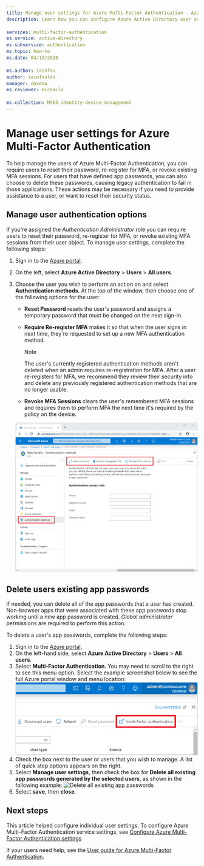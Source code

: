 ```yaml
---
title: Manage user settings for Azure Multi-Factor Authentication - Azure Active Directory
description: Learn how you can configure Azure Active Directory user settings for Azure Multi-Factor Authentication

services: multi-factor-authentication
ms.service: active-directory
ms.subservice: authentication
ms.topic: how-to
ms.date: 04/13/2020

ms.author: iainfou
author: iainfoulds
manager: daveba
ms.reviewer: michmcla

ms.collection: M365-identity-device-management
---
```

# Manage user settings for Azure Multi-Factor Authentication

To help manage the users of Azure Multi-Factor Authentication, you can require users to reset their password, re-register for MFA, or revoke existing MFA sessions. For users that have defined app passwords, you can also choose to delete these passwords, causing legacy authentication to fail in those applications. These actions may be necessary if you need to provide assistance to a user, or want to reset their security status.

## Manage user authentication options

If you're assigned the *Authentication Administrator* role you can require users to reset their password, re-register for MFA, or revoke existing MFA sessions from their user object. To manage user settings, complete the following steps:

1. Sign in to the [Azure portal](https://portal.azure.com).
1. On the left, select **Azure Active Directory** > **Users** > **All users**.
1. Choose the user you wish to perform an action on and select **Authentication methods**. At the top of the window, then choose one of the following options for the user:
   - **Reset Password** resets the user's password and assigns a temporary password that must be changed on the next sign-in.
   - **Require Re-register MFA** makes it so that when the user signs in next time, they're requested to set up a new MFA authentication method.
   
      > [!NOTE]
      > The user's currently registered authentication methods aren't deleted when an admin requires re-registration for MFA. After a user re-registers for MFA, we recommend they review their security info and delete any previously registered authentication methods that are no longer usable.
   
   - **Revoke MFA Sessions** clears the user's remembered MFA sessions and requires them to perform MFA the next time it's required by the policy on the device.

   ![Manage authentication methods from the Azure portal](./media/howto-mfa-userdevicesettings/manage-authentication-methods-in-azure.png)

## Delete users existing app passwords

If needed, you can delete all of the app passwords that a user has created. Non-browser apps that were associated with these app passwords stop working until a new app password is created. *Global administrator* permissions are required to perform this action.

To delete a user's app passwords, complete the following steps:

1. Sign in to the [Azure portal](https://portal.azure.com).
1. On the left-hand side, select **Azure Active Directory** > **Users** > **All users**.
1. Select **Multi-Factor Authentication**. You may need to scroll to the right to see this menu option. Select the example screenshot below to see the full Azure portal window and menu location:
    [![](media/howto-mfa-userstates/selectmfa-cropped.png "Select Multi-Factor Authentication from the Users window in Azure AD")](media/howto-mfa-userstates/selectmfa.png#lightbox)
1. Check the box next to the user or users that you wish to manage. A list of quick step options appears on the right.
1. Select **Manage user settings**, then check the box for **Delete all existing app passwords generated by the selected users**, as shown in the following example:
   ![Delete all existing app passwords](./media/howto-mfa-userdevicesettings/deleteapppasswords.png)
1. Select **save**, then **close**.

## Next steps

This article helped configure individual user settings. To configure Azure Multi-Factor Authentication service settings, see [Configure Azure Multi-Factor Authentication settings](howto-mfa-mfasettings.md)

If your users need help, see the [User guide for Azure Multi-Factor Authentication](../user-help/multi-factor-authentication-end-user.md).

